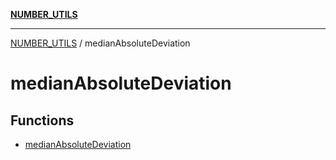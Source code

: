 [**NUMBER_UTILS**](../README.md)

***

[NUMBER_UTILS](../README.md) / medianAbsoluteDeviation

# medianAbsoluteDeviation

## Functions

- [medianAbsoluteDeviation](functions/medianAbsoluteDeviation.md)
